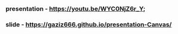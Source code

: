 ### presentation - https://youtu.be/WYC0NjZ6r_Y;
### slide - https://gaziz666.github.io/presentation-Canvas/

